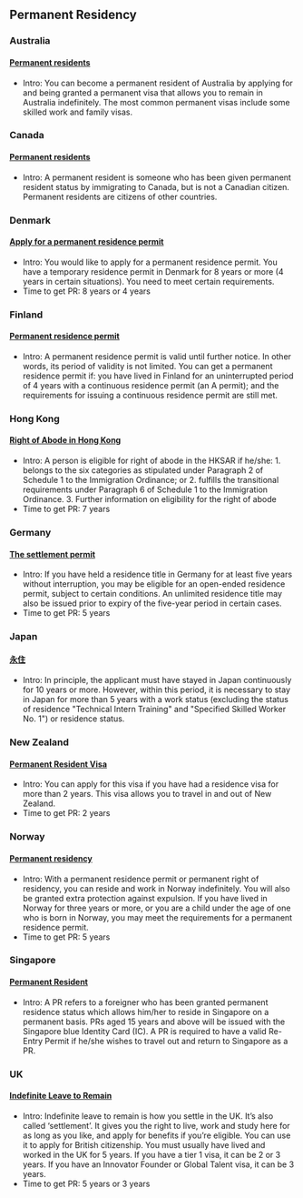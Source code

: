 ## Permanent Residency

### Australia

#### [Permanent residents](https://immi.homeaffairs.gov.au/visas/permanent-resident)

- Intro: You can become a permanent resident of Australia by applying for and being granted a permanent visa that allows you to remain in Australia indefinitely. The most common permanent visas include some skilled work and family visas.

### Canada

#### [Permanent residents](https://www.canada.ca/en/immigration-refugees-citizenship/services/new-immigrants/pr-card/understand-pr-status.html)

- Intro: A permanent resident is someone who has been given permanent resident status by immigrating to Canada, but is not a Canadian citizen. Permanent residents are citizens of other countries.

### Denmark

#### [Apply for a permanent residence permit](https://www.nyidanmark.dk/en-GB/You-want-to-apply/Permanent-residence-permit/Permanent-residence)

- Intro: You would like to apply for a permanent residence permit. You have a temporary residence permit in Denmark for 8 years or more (4 years in certain situations). You need to meet certain requirements.
- Time to get PR: 8 years or 4 years

### Finland

#### [Permanent residence permit](https://migri.fi/en/permanent-residence-permit)

- Intro: A permanent residence permit is valid until further notice. In other words, its period of validity is not limited. You can get a permanent residence permit if: you have lived in Finland for an uninterrupted period of 4 years with a continuous residence permit (an A permit); and the requirements for issuing a continuous residence permit are still met.

### Hong Kong

#### [Right of Abode in Hong Kong](https://www.immd.gov.hk/eng/services/roa/geninfor.html)

- Intro: A person is eligible for right of abode in the HKSAR if he/she: 1. belongs to the six categories as stipulated under Paragraph 2 of Schedule 1 to the Immigration Ordinance; or 2. fulfills the transitional requirements under Paragraph 6 of Schedule 1 to the Immigration Ordinance. 3. Further information on eligibility for the right of abode
- Time to get PR: 7 years

### Germany

#### [The settlement permit](https://www.bamf.de/EN/Themen/MigrationAufenthalt/ZuwandererDrittstaaten/Migrathek/Niederlassen/niederlassen-node.html)

- Intro: If you have held a residence title in Germany for at least five years without interruption, you may be eligible for an open-ended residence permit, subject to certain conditions. An unlimited residence title may also be issued prior to expiry of the five-year period in certain cases.
- Time to get PR: 5 years

### Japan

#### [永住](https://www.moj.go.jp/isa/publications/materials/nyukan_nyukan50.html?hl=en)

- Intro: In principle, the applicant must have stayed in Japan continuously for 10 years or more. However, within this period, it is necessary to stay in Japan for more than 5 years with a work status (excluding the status of residence "Technical Intern Training" and "Specified Skilled Worker No. 1") or residence status.

### New Zealand

#### [Permanent Resident Visa](https://www.immigration.govt.nz/new-zealand-visas/visas/visa/permanent-resident-visa)

- Intro: You can apply for this visa if you have had a residence visa for more than 2 years. This visa allows you to travel in and out of New Zealand.
- Time to get PR: 2 years

### Norway

#### [Permanent residency](https://www.udi.no/en/want-to-apply/permanent-residence/)

- Intro: With a permanent residence permit or permanent right of residency, you can reside and work in Norway indefinitely. You will also be granted extra protection against expulsion. If you have lived in Norway for three years or more, or you are a child under the age of one who is born in Norway, you may meet the requirements for a permanent residence permit.
- Time to get PR: 5 years

### Singapore

#### [Permanent Resident](https://www.ica.gov.sg/reside/PR/)

- Intro: A PR refers to a foreigner who has been granted permanent residence status which allows him/her to reside in Singapore on a permanent basis.  PRs aged 15 years and above will be issued with the Singapore blue Identity Card (IC). A PR is required to have a valid Re-Entry Permit if he/she wishes to travel out and return to Singapore as a PR.

### UK

#### [Indefinite Leave to Remain](https://www.gov.uk/indefinite-leave-to-remain)

- Intro: Indefinite leave to remain is how you settle in the UK. It’s also called ‘settlement’. It gives you the right to live, work and study here for as long as you like, and apply for benefits if you’re eligible. You can use it to apply for British citizenship. You must usually have lived and worked in the UK for 5 years. If you have a tier 1 visa, it can be 2 or 3 years. If you have an Innovator Founder or Global Talent visa, it can be 3 years.
- Time to get PR: 5 years or 3 years
